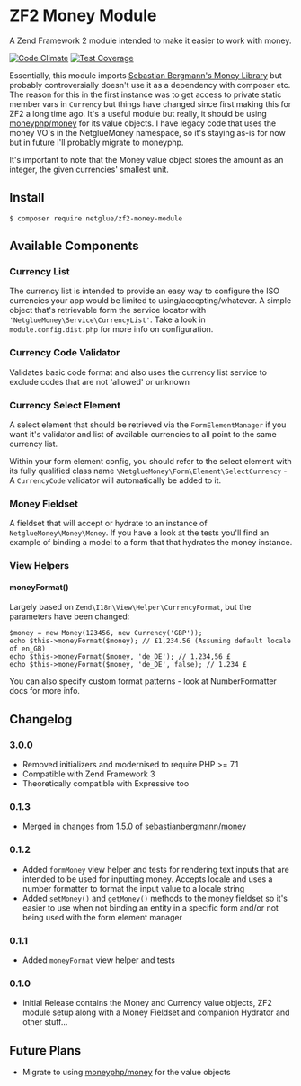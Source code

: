 # ZF2 Money Module

A Zend Framework 2 module intended to make it easier to work with money.

[![Code Climate](https://codeclimate.com/github/netglue/ZF2-Money-Module/badges/gpa.svg)](https://codeclimate.com/github/netglue/ZF2-Money-Module) [![Test Coverage](https://codeclimate.com/github/netglue/ZF2-Money-Module/badges/coverage.svg)](https://codeclimate.com/github/netglue/ZF2-Money-Module)

Essentially, this module imports [Sebastian Bergmann's Money Library](https://github.com/sebastianbergmann/money) but probably controversially doesn't use it as a dependency with composer etc. The reason for this in the first instance was to get access to private static member vars in `Currency` but things have changed since first making this for ZF2 a long time ago. It's a useful module but really, it should be using [moneyphp/money](https://github.com/moneyphp/money) for its value objects. I have legacy code that uses the money VO's in the NetglueMoney namespace, so it's staying as-is for now but in future I'll probably migrate to moneyphp.

It's important to note that the Money value object stores the amount as an integer, the given currencies' smallest unit.

## Install

	$ composer require netglue/zf2-money-module

## Available Components

### Currency List

The currency list is intended to provide an easy way to configure the ISO currencies your app would be limited to using/accepting/whatever. A simple object that's retrievable form the service locator with `'NetglueMoney\Service\CurrencyList'`. Take a look in `module.config.dist.php` for more info on configuration.

### Currency Code Validator

Validates basic code format and also uses the currency list service to exclude codes that are not 'allowed' or unknown

### Currency Select Element

A select element that should be retrieved via the `FormElementManager` if you want it's validator and list of available currencies to all point to the same currency list.

Within your form element config, you should refer to the select element with its fully qualified class name `\NetglueMoney\Form\Element\SelectCurrency` - A `CurrencyCode` validator will automatically be added to it.

### Money Fieldset

A fieldset that will accept or hydrate to an instance of `NetglueMoney\Money\Money`. If you have a look at the tests you'll find an example of binding a model to a form that that hydrates the money instance.

### View Helpers

#### moneyFormat()

Largely based on `Zend\I18n\View\Helper\CurrencyFormat`, but the parameters have been changed:
	
	$money = new Money(123456, new Currency('GBP'));
	echo $this->moneyFormat($money); // £1,234.56 (Assuming default locale of en_GB)
	echo $this->moneyFormat($money, 'de_DE'); // 1.234,56 £
	echo $this->moneyFormat($money, 'de_DE', false); // 1.234 £
	
You can also specify custom format patterns - look at NumberFormatter docs for more info.

## Changelog
### 3.0.0
* Removed initializers and modernised to require PHP >= 7.1
* Compatible with Zend Framework 3
* Theoretically compatible with Expressive too


### 0.1.3
* Merged in changes from 1.5.0 of [sebastianbergmann/money](https://github.com/sebastianbergmann/money)

### 0.1.2
* Added `formMoney` view helper and tests for rendering text inputs that are intended to be used for inputting money. Accepts locale and uses a number formatter to format the input value to a locale string
* Added `setMoney()` and `getMoney()` methods to the money fieldset so it's easier to use when not binding an entity in a specific form and/or not being used with the form element manager


### 0.1.1
* Added `moneyFormat` view helper and tests

### 0.1.0
* Initial Release contains the Money and Currency value objects, ZF2 module setup along with a Money Fieldset and companion Hydrator and other stuff...


## Future Plans

* Migrate to using [moneyphp/money](https://github.com/moneyphp/money) for the value objects
